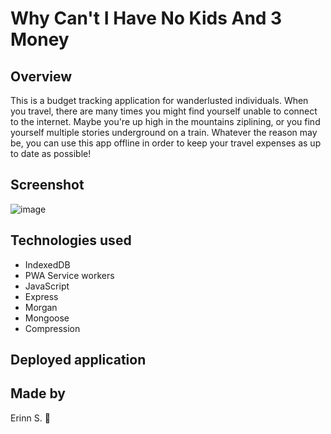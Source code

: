 # Why Can't I Have No Kids And 3 Money

## Overview
This is a budget tracking application for wanderlusted individuals. When you travel, there are many times you might find yourself unable to connect to the internet. Maybe you're up high in the mountains ziplining, or you find yourself multiple stories underground on a train. Whatever the reason may be, you can use this app offline in order to keep your travel expenses as up to date as possible!

## Screenshot
![image](https://user-images.githubusercontent.com/90404513/156067444-9da0bdb9-78f4-4bed-b20d-3cdaf5c8252d.png)

## Technologies used
  * IndexedDB
  * PWA Service workers
  * JavaScript
  * Express
  * Morgan
  * Mongoose
  * Compression

## Deployed application


## Made by
Erinn S. 🐌
